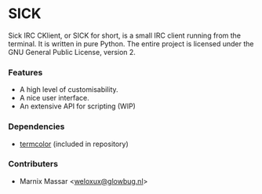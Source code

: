 # SICK

Sick IRC CKlient, or SICK for short, is a small IRC client running from the terminal. It is written in pure Python. The entire project is licensed under the GNU General Public License, version 2.
 

### Features

* A high level of customisability.
* A nice user interface.
* An extensive API for scripting (WIP)
 

### Dependencies
* [termcolor](https://pypi.python.org/pypi/termcolor "termcolor") (included in repository)
 

### Contributers

* Marnix Massar \<weloxux@glowbug.nl\>
